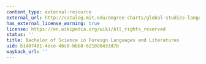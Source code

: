 ```yaml
---
content_type: external-resource
external_url: http://catalog.mit.edu/degree-charts/global-studies-languages-course-21g/
has_external_license_warning: true
license: https://en.wikipedia.org/wiki/All_rights_reserved
status: ''
title: Bachelor of Science in Foreign Languages and Literatures
uid: b1407481-4ece-46c0-bbb8-6210d8433d7b
wayback_url: ''
---
```

